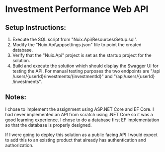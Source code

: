 # Investment Performance Web API

## Setup Instructions:
1. Execute the SQL script from "Nuix.Api\Resources\Setup.sql".
2. Modify the "Nuix.Api\appsettings.json" file to point the created database.
3. Verify that the "Nuix.Api" project is set as the startup project for the solution.
4. Build and execute the solution which should display the Swagger UI for testing the API.  For manual testing purposes the two endpoints are "​/api​/users​/{userId}​/investments​/{investmentId}" and "​/api​/users​/{userId}​/investments".

## Notes:
I chose to implement the assignment using ASP.NET Core and EF Core. I had never implemented an API from scratch using .NET Core so it was a good learning experience.  I chose to do a database first EF implementation so that the database is properly designed.

If I were going to deploy this solution as a public facing API I would expect to add this to an existing product that already has authentication and authorization.